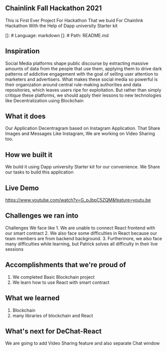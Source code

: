 ## Chainlink Fall Hackathon 2021 
This is First Ever Project For Hackathon That we buid For Chainlink Hackathon
With the Help of Dapp university Starter kit

[]: # Language: markdown
[]: # Path: README.md


## Inspiration
Social Media platforms shape public discourse by extracting massive amounts of data from the people that use them, applying them to drive dark patterns of addictive engagement with the goal of selling user attention to marketers and advertisers. What makes these social media so powerful is their organization around central rule-making authorities and data repositories, which leaves users ripe for exploitation. But rather than simply critique these platforms, we should apply their lessons to new technologies like Decentralization using Blockchain

## What it does
Our Application Decentragram based on Instagram Application. That Share Images and Messages Like Instagram, We are working on Video Sharing too.

## How we built it
We build it using Dapp university Starter kit for our convenience. We Share our tasks to build this application

## Live Demo
https://www.youtube.com/watch?v=G_pJbpC5ZQM&feature=youtu.be  


## Challenges we ran into
Challenges We face like 1. We are unable to connect React frontend with our smart contract 2. We also face some difficulties in React because our team members are from backend background. 3. Furthermore, we also face many difficulties while learning, but Patrick solves all difficulty in their live sessions

## Accomplishments that we're proud of
1. We completed Basic Blockchain project
2. We learn how to use React with smart contract

## What we learned
1. Blockchain
2. many libraries of blockchain and React

## What's next for DeChat-React
We are going to add Video Sharing feature and also separate Chat window

